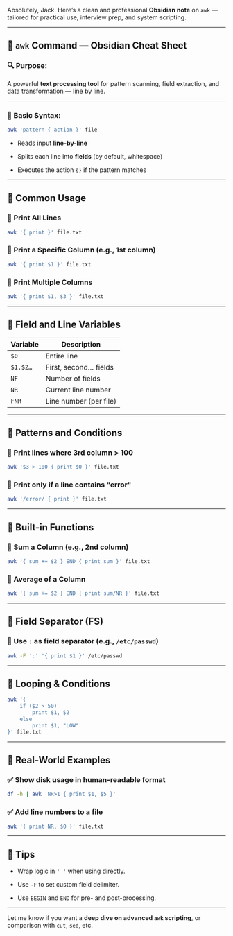 

Absolutely, Jack. Here’s a clean and professional **Obsidian note** on `awk` — tailored for practical use, interview prep, and system scripting.

---

## 🧠 `awk` Command — Obsidian Cheat Sheet

### 🔍 Purpose:

A powerful **text processing tool** for pattern scanning, field extraction, and data transformation — line by line.

---

### 📌 Basic Syntax:

```bash
awk 'pattern { action }' file
```

- Reads input **line-by-line**
    
- Splits each line into **fields** (by default, whitespace)
    
- Executes the action `{}` if the pattern matches
    

---

## 🧾 Common Usage

### 🔹 Print All Lines

```bash
awk '{ print }' file.txt
```

### 🔹 Print a Specific Column (e.g., 1st column)

```bash
awk '{ print $1 }' file.txt
```

### 🔹 Print Multiple Columns

```bash
awk '{ print $1, $3 }' file.txt
```

---

## 📐 Field and Line Variables

|Variable|Description|
|---|---|
|`$0`|Entire line|
|`$1,$2…`|First, second… fields|
|`NF`|Number of fields|
|`NR`|Current line number|
|`FNR`|Line number (per file)|

---

## 📍 Patterns and Conditions

### 🔹 Print lines where 3rd column > 100

```bash
awk '$3 > 100 { print $0 }' file.txt
```

### 🔹 Print only if a line contains "error"

```bash
awk '/error/ { print }' file.txt
```

---

## 🧮 Built-in Functions

### 🔸 Sum a Column (e.g., 2nd column)

```bash
awk '{ sum += $2 } END { print sum }' file.txt
```

### 🔸 Average of a Column

```bash
awk '{ sum += $2 } END { print sum/NR }' file.txt
```

---

## 🧪 Field Separator (FS)

### 🔹 Use `:` as field separator (e.g., `/etc/passwd`)

```bash
awk -F ':' '{ print $1 }' /etc/passwd
```

---

## 🔁 Looping & Conditions

```bash
awk '{
    if ($2 > 50)
        print $1, $2
    else
        print $1, "LOW"
}' file.txt
```

---

## 🔧 Real-World Examples

### ✅ Show disk usage in human-readable format

```bash
df -h | awk 'NR>1 { print $1, $5 }'
```

### ✅ Add line numbers to a file

```bash
awk '{ print NR, $0 }' file.txt
```

---

## 🧠 Tips

- Wrap logic in `' '` when using directly.
    
- Use `-F` to set custom field delimiter.
    
- Use `BEGIN` and `END` for pre- and post-processing.
    

---

Let me know if you want a **deep dive on advanced `awk` scripting**, or comparison with `cut`, `sed`, etc.